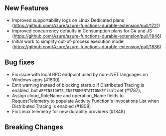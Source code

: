 ## New Features
- Improved supportability logs on Linux Dedicated plans (https://github.com/Azure/azure-functions-durable-extension/pull/1721)
- Improved concurrency defaults in Consumption plans for C# and JS (https://github.com/Azure/azure-functions-durable-extension/pull/1846)
- Initial work to simplify out-of-process execution model (https://github.com/Azure/azure-functions-durable-extension/pull/1836)

## Bug fixes
- Fix issue with local RPC endpoint used by non-.NET languages on Windows apps (#1800)
- Emit warning instead of blocking startup if Distributed Tracing is enabled, but `APPINSIGHTS_INSTRUMENTATIONKEY` isn't set (#1787),
- Assign cloud_RoleName and operation_Name fields to RequestTelemetry to populate Activity Function's Invocations List when Distributed Tracing is enabled (#1808)
- Fix Linux telemetry for new durablity providers (#1848)

## Breaking Changes